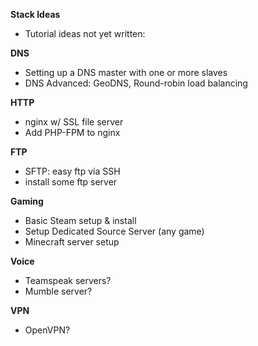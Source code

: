 **Stack Ideas**

+ Tutorial ideas not yet written:


**DNS**

+ Setting up a DNS master with one or more slaves
+ DNS Advanced: GeoDNS, Round-robin load balancing


**HTTP**

+ nginx w/ SSL file server
+ Add PHP-FPM to nginx


**FTP**

+ SFTP: easy ftp via SSH
+ install some ftp server


**Gaming**

+ Basic Steam setup & install
+ Setup Dedicated Source Server (any game)
+ Minecraft server setup


**Voice**

+ Teamspeak servers?
+ Mumble server?


**VPN**

+ OpenVPN?
